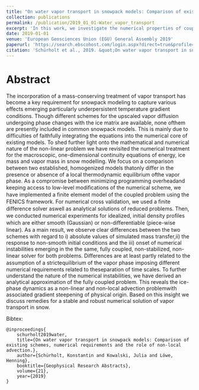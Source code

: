 ```yaml
---
title: "On water vapor transport in snowpack models: Comparison of existing schemes, numerical requirements and the role of non-local advection."
collection: publications
permalink: /publication/2019_01_01-Water_vapor_transport
excerpt: 'In this work, we investigate the numerical properties of coupled mass and energy equations of snow pack.'
date: 2019-01-01
venue: 'European Geosciences Union (EGU) General Assembly 2019'
paperurl: 'https://search.ebscohost.com/login.aspx?direct=true&profile=ehost&scope=site&authtype=crawler&jrnl=10297006&AN=140480720&h=OIy4BTnTfn8MswNyU913MD0Xo04OcI6gH7aYV7TAye0vFuoL6%2FrVJwyn3PeyJIlnbWBhd97x9Iezqwkcgn5k0w%3D%3D&crl=c'
citation: 'Schürholt et al., 2019. &quot;On water vapor transport in snowpack models: Comparison of existing schemes, numerical requirements and the role of non-local advection.&quot; <i>EGU General Assembly</i> 2019.'
---
```



Abstract 
=====

The incorporation of a mass-conserving treatment of vapor transport has become a key requirement for snowpack modeling to capture various eﬀects emerging particularly underpersistent temperature gradient conditions. Though diﬀerent schemes for the upscaled vapor diﬀusion undergoing phase changes with the ice matrix are available, none ofthem are presently included in common snowpack models. This is mainly due to diﬃculties of faithfully integrating the equations into the numerical core of existing models. To shed further light onto the mathematical and numerical nature of the non-linear problem we have revisited the numerical treatment for the macroscopic, one-dimensional continuity equations of energy, ice mass and vapor mass in snow modelling. We focus on a comparison between two established, homogenized models thatonly diﬀer in the presence or absence of a local thermodynamic equilibrium ofthe vapor phase. As a compromise between minimizing programming overheadand keeping access to low-level modiﬁcations of the numerical scheme, we have implemented a ﬁnite element model of the coupled problem using the FENICS framework. For numerical cross validation, we used a ﬁnite diﬀerence solver aswell as analytical solutions of reduced problems. Then, we conducted numerical experiments for idealized, initial density proﬁles which are either smooth (Gaussian) or non-diﬀerentiable (piece-wise linear). As a main result, we observe clear diﬀerences between the two schemes with regard to i) absolute values of simulated mass transfer,ii) the response to non-smooth initial conditions and the iii) onset of numerical instabilities emerging in the the same, fully coupled, non-stabilized, non-linear solver for both problems. Diﬀerences are at least partly related to the assumption of a strictequilibrium of the vapor phase imposing diﬀerent numerical requirements related to theseparation of time scales. To further understand the nature of the numerical instabilities, we have derived an analytical approximation of the fully coupled problem. This reveals the ice-phase dynamics as a non-linear and non-local advection problemwith associated gradient steepening of physical origin. Based on this insight we discuss remedies for a stable and robust numerical solution of vapor transport in snow.

Bibtex: 
```
@inproceedings{
    schurholt2019water,
    title={On water vapor transport in snowpack models: Comparison of existing schemes, numerical requirements and the role of non-local advection.},
    author={Schürholt, Konstantin and Kowalski, Julia and Löwe, Henning},
    booktitle={Geophysical Research Abstracts},
    volume={21},
    year={2019}
}

```